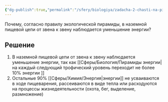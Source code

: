 ```yaml
---
{"dg-publish":true,"permalink":"/sfery/biologiya/zadacha-2-chasti-na-piramidy-energii/","tags":["Экология"]}
---
```


Почему, согласно правилу экологической пирамиды, в наземной пищевой цепи от звена к звену наблюдается уменьшение энергии?
## Решение 
1. В наземной пищевой цепи от звена к звену наблюдается уменьшение энергии, так как [[Сферы/Биология/Пирамиды энергии\|на каждый следующий трофический уровень переходит не более 10% энергии ]]
2. Остальные 90% [[Сферы/Химия/Энергия\|энергии]] не усваиваются в ходе пищеварения, рассеиваются в виде тепла или расходуются на процессы жизнедеятельности (охота, бег, выделение, размножение)